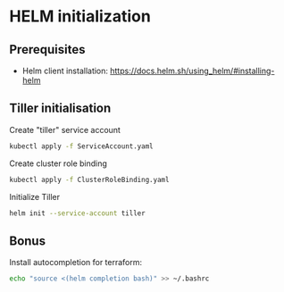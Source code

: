 # HELM initialization

## Prerequisites

- Helm client installation: <https://docs.helm.sh/using_helm/#installing-helm>

## Tiller initialisation

Create "tiller" service account

```bash
kubectl apply -f ServiceAccount.yaml
```

Create cluster role binding

```bash
kubectl apply -f ClusterRoleBinding.yaml
```

Initialize Tiller

```bash
helm init --service-account tiller
```

## Bonus

Install autocompletion for terraform:

```bash
echo "source <(helm completion bash)" >> ~/.bashrc
```